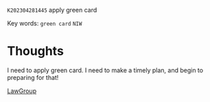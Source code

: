  `K202304281445` apply green card
 
 Key words: `green card` `NIW` 
 
# Thoughts

I need to apply green card. I need to make a timely plan, and begin to preparing for that!


[LawGroup](https://www.wegreened.com/)
